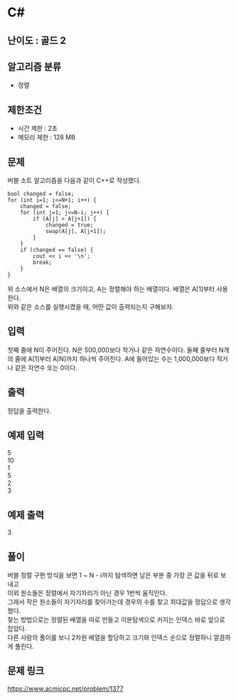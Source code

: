 # C#

## 난이도 : 골드 2

## 알고리즘 분류
  - 정렬

## 제한조건
  - 시간 제한 : 2초
  - 메모리 제한 : 128 MB

## 문제
버블 소트 알고리즘을 다음과 같이 C++로 작성했다.<br/>

	bool changed = false;
	for (int i=1; i<=N+1; i++) {
	    changed = false;
	    for (int j=1; j<=N-i; j++) {
	        if (A[j] > A[j+1]) {
	            changed = true;
	            swap(A[j], A[j+1]);
	        }
	    }
	    if (changed == false) {
	        cout << i << '\n';
	        break;
	    }
	}


위 소스에서 N은 배열의 크기이고, A는 정렬해야 하는 배열이다. 배열은 A[1]부터 사용한다.<br/>
위와 같은 소스를 실행시켰을 때, 어떤 값이 출력되는지 구해보자.<br/>

## 입력
첫째 줄에 N이 주어진다. N은 500,000보다 작거나 같은 자연수이다. 둘째 줄부터 N개의 줄에 A[1]부터 A[N]까지 하나씩 주어진다. A에 들어있는 수는 1,000,000보다 작거나 같은 자연수 또는 0이다.<br/>

## 출력
정답을 출력한다.<br/>

## 예제 입력
5<br/>
10<br/>
1<br/>
5<br/>
2<br/>
3<br/>

## 예제 출력
3<br/>

## 풀이
버블 정렬 구현 방식을 보면 1 ~ N - i까지 탐색하면 남은 부분 중 가장 큰 값을 뒤로 보내고<br/>
이외 원소들은 정렬에서 자기자리가 아닌 경우 1번씩 움직인다.<br/>
그래서 작은 원소들이 자기자리를 찾아가는데 경우의 수를 찾고 최대값을 정답으로 생각했다.<br/>
찾는 방법으로는 정렬된 배열을 따로 만들고 이분탐색으로 커지는 인덱스 바로 앞으로 잡았다.<br/>
다른 사람의 풀이를 보니 2차원 배열을 할당하고 크기와 인덱스 순으로 정렬하니 깔끔하게 풀린다.<br/>

## 문제 링크
https://www.acmicpc.net/problem/1377